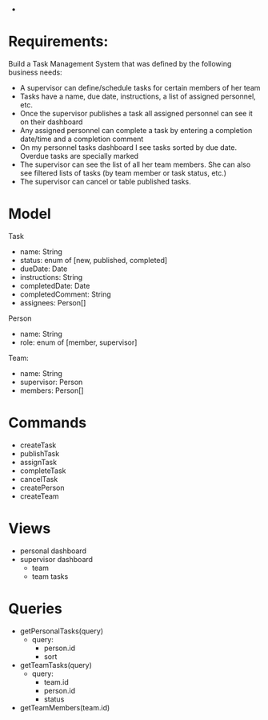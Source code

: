 *
# Requirements: 
Build a Task Management System that was defined by the following business needs:

* A supervisor can define/schedule tasks for certain members of her team
* Tasks have a name, due date, instructions, a list of assigned personnel, etc.
* Once the supervisor publishes a task all assigned personnel can see it on their dashboard
* Any assigned personnel can complete a task by entering a completion date/time and a completion comment
* On my personnel tasks dashboard I see tasks sorted by due date. Overdue tasks are specially marked
* The supervisor can see the list of all her team members. She can also see filtered lists of tasks (by team member or task status, etc.)
* The supervisor can cancel or table published tasks.

# Model
Task
* name: String
* status: enum of [new, published, completed]
* dueDate: Date
* instructions: String
* completedDate: Date
* completedComment: String
* assignees: Person[]

Person
* name: String
* role: enum of [member, supervisor]

Team:
* name: String
* supervisor: Person
* members: Person[]

# Commands
* createTask
* publishTask
* assignTask
* completeTask
* cancelTask
* createPerson
* createTeam

# Views
* personal dashboard
* supervisor dashboard
  * team
  * team tasks

# Queries
* getPersonalTasks(query)
  * query: 
    * person.id
    * sort
* getTeamTasks(query)
  * query:
    * team.id
    * person.id
    * status
* getTeamMembers(team.id)